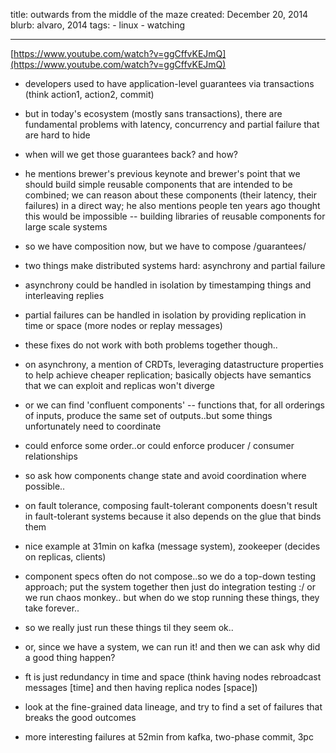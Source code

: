 title: outwards from the middle of the maze
created: December 20, 2014
blurb: alvaro, 2014
tags:
    - linux
    - watching

---

[https://www.youtube.com/watch?v=ggCffvKEJmQ](https://www.youtube.com/watch?v=ggCffvKEJmQ)

* developers used to have application-level guarantees via transactions (think action1, action2, commit)
* but in today's ecosystem (mostly sans transactions),
there are fundamental problems with latency, concurrency and partial failure that are hard to hide
* when will we get those guarantees back? and how?
* he mentions brewer's previous keynote and brewer's point
that we should build simple reusable components that are intended to be combined;
we can reason about these components (their latency, their failures) in a direct way;
he also mentions people ten years ago thought this would be impossible --
building libraries of reusable components for large scale systems

* so we have composition now, but we have to compose /guarantees/

* two things make distributed systems hard: asynchrony and partial failure
* asynchrony could be handled in isolation by timestamping things and interleaving replies
* partial failures can be handled in isolation by providing replication in time or space
(more nodes or replay messages)

* these fixes do not work with both problems together though..

* on asynchrony, a mention of CRDTs, leveraging datastructure properties
to help achieve cheaper replication; basically objects have semantics
that we can exploit and replicas won't diverge
* or we can find 'confluent components' -- functions that, for all orderings of inputs,
produce the same set of outputs..but some things unfortunately need to coordinate
* could enforce some order..or could enforce producer / consumer relationships

* so ask how components change state and avoid coordination where possible..

* on fault tolerance, composing fault-tolerant components doesn't result in fault-tolerant systems
because it also depends on the glue that binds them
* nice example at 31min on kafka (message system), zookeeper (decides on replicas, clients)
* component specs often do not compose..so we do a top-down testing approach;
put the system together then just do integration testing :/ or we run chaos monkey..
but when do we stop running these things, they take forever..
* so we really just run these things til they seem ok..
* or, since we have a system, we can run it! and then we can ask why did a good thing happen?
* ft is just redundancy in time and space (think having nodes rebroadcast messages [time]
and then having replica nodes [space])
* look at the fine-grained data lineage, and try to find a set of failures that breaks the good outcomes
* more interesting failures at 52min from kafka, two-phase commit, 3pc
